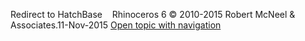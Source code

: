 ---
---

Redirect to HatchBase&#160;
&#160;
Rhinoceros 6 © 2010-2015 Robert McNeel &amp; Associates.11-Nov-2015
 [Open topic with navigation](hatchbase.html) 

